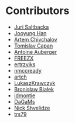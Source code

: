 Contributors
====
* [Juri Saltbacka](https://github.com/3bola)
* [Jooyung Han](https://github.com/jooyunghan)
* [Artem Chivchalov](https://github.com/artch)
* [Tomislav Capan](https://github.com/zappan)
* [Antoine Auberger](https://github.com/Antwan86)
* [FREEZX](https://github.com/FREEZX)
* [ertrzyiks](https://github.com/ertrzyiks)
* [nmccready](https://github.com/nmccready)
* [artch](https://github.com/artch)
* [LukaszKrawczyk](https://github.com/LukaszKrawczyk)
* [Bronisław Białek](https://github.com/bronek89)
* [idmontie](https://github.com/idmontie)
* [DaGaMs](https://github.com/DaGaMs)
* [Nick Shvelidze](https://github.com/shvelo)
* [trs79](https://github.com/trs79)
